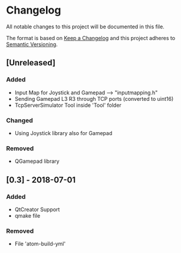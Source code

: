 # Changelog
All notable changes to this project will be documented in this file.

The format is based on [Keep a Changelog](https://keepachangelog.com/en/1.0.0/)
and this project adheres to [Semantic Versioning](https://semver.org/spec/v2.0.0.html).

## [Unreleased]
### Added
- Input Map for Joystick and Gamepad --> "inputmapping.h"
- Sending Gamepad L3 R3 through TCP ports (converted to uint16)
- TcpServerSimulator Tool inside 'Tool' folder

### Changed
- Using Joystick library also for Gamepad

### Removed
- QGamepad library

## [0.3] - 2018-07-01
### Added
- QtCreator Support
- qmake file

### Removed
- File 'atom-build-yml'
